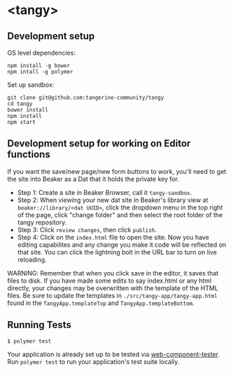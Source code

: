 # \<tangy\>

## Development setup

OS level dependencies:
```
npm install -g bower
npm intall -g polymer
```

Set up sandbox:
```
git clone git@github.com:tangerine-community/tangy
cd tangy
bower install
npm install
npm start
```



## Development setup for working on Editor functions
If you want the save/new page/new form buttons to work, you'll need to get the site into Beaker as a Dat that it holds the private key for. 

- Step 1: Create a site in Beaker Browser, call it `tangy-sandbox`.
- Step 2: When viewing your new dat site in Beaker's library view at `beaker://library/<dat UUID>`, click the dropdown menu in the top right of the page, click "change folder" and then select the root folder of the tangy repository.
- Step 3: Click `review changes`, then click `publish`. 
- Step 4: Click on the `index.html` file to open the site. Now you have editing capabilites and any change you make it code will be reflected on that site. You can click the lightning bolt in the URL bar to turn on live reloading.

WARNING: Remember that when you click save in the editor, it saves that files to disk. If you have made some edits to say index.html or any html directly, your changes may be overwritten with the template of the HTML files. Be sure to update the templates in `./src/tangy-app/tangy-app.html` found in the `TangyApp.templateTop` and `TangyApp.templateBottom`.

## Running Tests

```
$ polymer test
```

Your application is already set up to be tested via [web-component-tester](https://github.com/Polymer/web-component-tester). Run `polymer test` to run your application's test suite locally.
